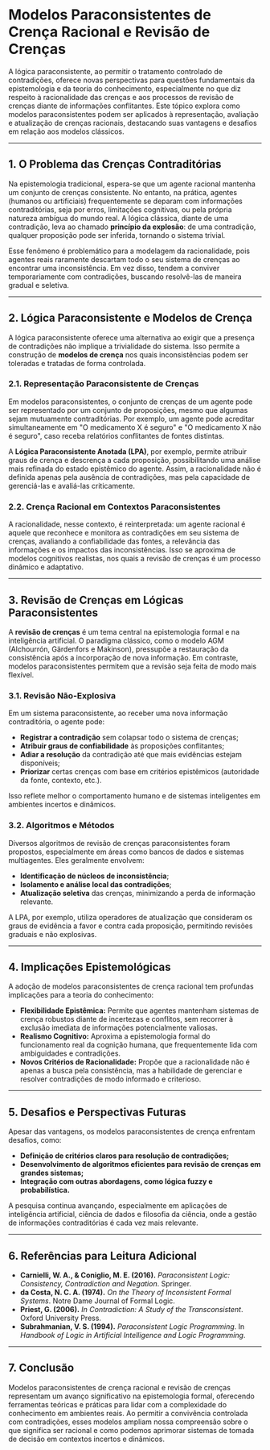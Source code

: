 # Modelos Paraconsistentes de Crença Racional e Revisão de Crenças

A lógica paraconsistente, ao permitir o tratamento controlado de contradições, oferece novas perspectivas para questões fundamentais da epistemologia e da teoria do conhecimento, especialmente no que diz respeito à racionalidade das crenças e aos processos de revisão de crenças diante de informações conflitantes. Este tópico explora como modelos paraconsistentes podem ser aplicados à representação, avaliação e atualização de crenças racionais, destacando suas vantagens e desafios em relação aos modelos clássicos.

---

## 1. O Problema das Crenças Contraditórias

Na epistemologia tradicional, espera-se que um agente racional mantenha um conjunto de crenças consistente. No entanto, na prática, agentes (humanos ou artificiais) frequentemente se deparam com informações contraditórias, seja por erros, limitações cognitivas, ou pela própria natureza ambígua do mundo real. A lógica clássica, diante de uma contradição, leva ao chamado **princípio da explosão**: de uma contradição, qualquer proposição pode ser inferida, tornando o sistema trivial.

Esse fenômeno é problemático para a modelagem da racionalidade, pois agentes reais raramente descartam todo o seu sistema de crenças ao encontrar uma inconsistência. Em vez disso, tendem a conviver temporariamente com contradições, buscando resolvê-las de maneira gradual e seletiva.

---

## 2. Lógica Paraconsistente e Modelos de Crença

A lógica paraconsistente oferece uma alternativa ao exigir que a presença de contradições não implique a trivialidade do sistema. Isso permite a construção de **modelos de crença** nos quais inconsistências podem ser toleradas e tratadas de forma controlada.

### 2.1. Representação Paraconsistente de Crenças

Em modelos paraconsistentes, o conjunto de crenças de um agente pode ser representado por um conjunto de proposições, mesmo que algumas sejam mutuamente contraditórias. Por exemplo, um agente pode acreditar simultaneamente em "O medicamento X é seguro" e "O medicamento X não é seguro", caso receba relatórios conflitantes de fontes distintas.

A **Lógica Paraconsistente Anotada (LPA)**, por exemplo, permite atribuir graus de crença e descrença a cada proposição, possibilitando uma análise mais refinada do estado epistêmico do agente. Assim, a racionalidade não é definida apenas pela ausência de contradições, mas pela capacidade de gerenciá-las e avaliá-las criticamente.

### 2.2. Crença Racional em Contextos Paraconsistentes

A racionalidade, nesse contexto, é reinterpretada: um agente racional é aquele que reconhece e monitora as contradições em seu sistema de crenças, avaliando a confiabilidade das fontes, a relevância das informações e os impactos das inconsistências. Isso se aproxima de modelos cognitivos realistas, nos quais a revisão de crenças é um processo dinâmico e adaptativo.

---

## 3. Revisão de Crenças em Lógicas Paraconsistentes

A **revisão de crenças** é um tema central na epistemologia formal e na inteligência artificial. O paradigma clássico, como o modelo AGM (Alchourrón, Gärdenfors e Makinson), pressupõe a restauração da consistência após a incorporação de nova informação. Em contraste, modelos paraconsistentes permitem que a revisão seja feita de modo mais flexível.

### 3.1. Revisão Não-Explosiva

Em um sistema paraconsistente, ao receber uma nova informação contraditória, o agente pode:

- **Registrar a contradição** sem colapsar todo o sistema de crenças;
- **Atribuir graus de confiabilidade** às proposições conflitantes;
- **Adiar a resolução** da contradição até que mais evidências estejam disponíveis;
- **Priorizar** certas crenças com base em critérios epistêmicos (autoridade da fonte, contexto, etc.).

Isso reflete melhor o comportamento humano e de sistemas inteligentes em ambientes incertos e dinâmicos.

### 3.2. Algoritmos e Métodos

Diversos algoritmos de revisão de crenças paraconsistentes foram propostos, especialmente em áreas como bancos de dados e sistemas multiagentes. Eles geralmente envolvem:

- **Identificação de núcleos de inconsistência**;
- **Isolamento e análise local das contradições**;
- **Atualização seletiva** das crenças, minimizando a perda de informação relevante.

A LPA, por exemplo, utiliza operadores de atualização que consideram os graus de evidência a favor e contra cada proposição, permitindo revisões graduais e não explosivas.

---

## 4. Implicações Epistemológicas

A adoção de modelos paraconsistentes de crença racional tem profundas implicações para a teoria do conhecimento:

- **Flexibilidade Epistêmica:** Permite que agentes mantenham sistemas de crença robustos diante de incertezas e conflitos, sem recorrer à exclusão imediata de informações potencialmente valiosas.
- **Realismo Cognitivo:** Aproxima a epistemologia formal do funcionamento real da cognição humana, que frequentemente lida com ambiguidades e contradições.
- **Novos Critérios de Racionalidade:** Propõe que a racionalidade não é apenas a busca pela consistência, mas a habilidade de gerenciar e resolver contradições de modo informado e criterioso.

---

## 5. Desafios e Perspectivas Futuras

Apesar das vantagens, os modelos paraconsistentes de crença enfrentam desafios, como:

- **Definição de critérios claros para resolução de contradições;**
- **Desenvolvimento de algoritmos eficientes para revisão de crenças em grandes sistemas;**
- **Integração com outras abordagens, como lógica fuzzy e probabilística.**

A pesquisa continua avançando, especialmente em aplicações de inteligência artificial, ciência de dados e filosofia da ciência, onde a gestão de informações contraditórias é cada vez mais relevante.

---

## 6. Referências para Leitura Adicional

- **Carnielli, W. A., & Coniglio, M. E. (2016).** *Paraconsistent Logic: Consistency, Contradiction and Negation*. Springer.
- **da Costa, N. C. A. (1974).** *On the Theory of Inconsistent Formal Systems*. Notre Dame Journal of Formal Logic.
- **Priest, G. (2006).** *In Contradiction: A Study of the Transconsistent*. Oxford University Press.
- **Subrahmanian, V. S. (1994).** *Paraconsistent Logic Programming*. In *Handbook of Logic in Artificial Intelligence and Logic Programming*.

---

## 7. Conclusão

Modelos paraconsistentes de crença racional e revisão de crenças representam um avanço significativo na epistemologia formal, oferecendo ferramentas teóricas e práticas para lidar com a complexidade do conhecimento em ambientes reais. Ao permitir a convivência controlada com contradições, esses modelos ampliam nossa compreensão sobre o que significa ser racional e como podemos aprimorar sistemas de tomada de decisão em contextos incertos e dinâmicos.